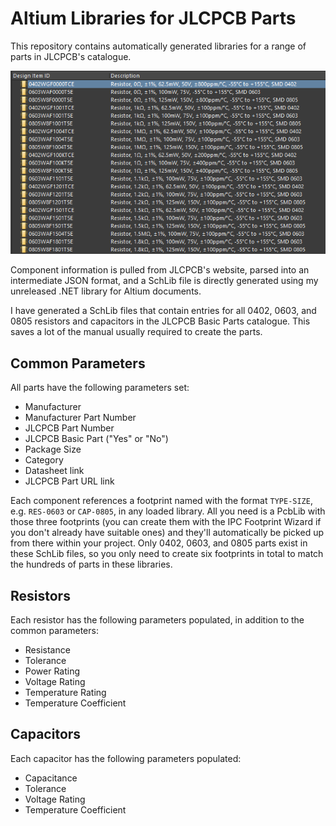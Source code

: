 # Altium Libraries for JLCPCB Parts

This repository contains automatically generated libraries for a range of parts in JLCPCB's catalogue.

![preview](preview.png)

Component information is pulled from JLCPCB's website, parsed into an intermediate JSON format, and a SchLib file is directly generated using my unreleased .NET library for Altium documents.

I have generated a SchLib files that contain entries for all 0402, 0603, and 0805 resistors and capacitors in the JLCPCB Basic Parts catalogue. This saves a lot of the manual usually required to create the parts.

## Common Parameters

All parts have the following parameters set:

- Manufacturer
- Manufacturer Part Number
- JLCPCB Part Number
- JLCPCB Basic Part ("Yes" or "No")
- Package Size
- Category
- Datasheet link
- JLCPCB Part URL link

Each component references a footprint named with the format `TYPE-SIZE`, e.g. `RES-0603` or `CAP-0805`, in any loaded library. All you need is a PcbLib with those three footprints (you can create them with the IPC Footprint Wizard if you don't already have suitable ones) and they'll automatically be picked up from there within your project. Only 0402, 0603, and 0805 parts exist in these SchLib files, so you only need to create six footprints in total to match the hundreds of parts in these libraries.

## Resistors

Each resistor has the following parameters populated, in addition to the common parameters:

- Resistance
- Tolerance
- Power Rating
- Voltage Rating
- Temperature Rating
- Temperature Coefficient

## Capacitors

Each capacitor has the following parameters populated:

- Capacitance
- Tolerance
- Voltage Rating
- Temperature Coefficient